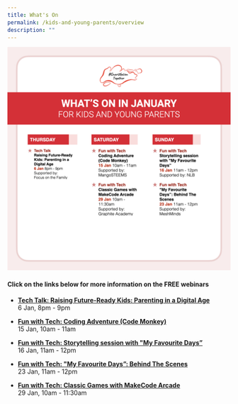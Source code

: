 ```yaml
---
title: What's On
permalink: /kids-and-young-parents/overview
description: ""
---
```

![SNT Webinars for Working Adults in Jan 22](/images/snt_jan_22_kids.jpeg)

#### Click on the links below for more information on the FREE webinars

* **[Tech Talk: Raising Future-Ready Kids: Parenting in a Digital Age](/kids-and-young-parents/tech-talks/raising-future-ready-kids)** <br>
6 Jan, 8pm - 9pm
 
* **[Fun with Tech: Coding Adventure (Code Monkey)](/kids-and-young-parents/fun-with-tech/coding)** <br>
15 Jan, 10am - 11am 
 
* **[Fun with Tech: Storytelling session with "My Favourite Days”](/kids-and-young-parents/fun-with-tech/my-favourite-days)** <br>
16 Jan, 11am - 12pm
 
* **[Fun with Tech: "My Favourite Days”: Behind The Scenes](/kids-and-young-parents/fun-with-tech/my-favourite-days-behind-the-scene)** <br>
23 Jan, 11am - 12pm
 
* **[Fun with Tech: Classic Games with MakeCode Arcade](/kids-and-young-parents/fun-with-tech/classic-games-with-makecode-arcade)** <br>
29 Jan, 10am - 11:30am    
 
 